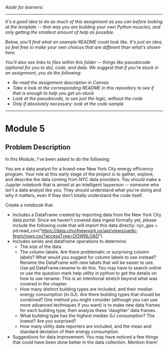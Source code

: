 *Aside for learners:*

-------

*It's a good idea to do as much of this assignment as you can before looking at the template -- that way you are building your own Python muscles, and only getting the smallest amount of help as possible.*

*Below, you'll find what an example README could look like.  It's just an idea, so feel free to make your own choices that are different than what's shown here.*

*You'll also see links to files within this folder -- things like pseudocode (optional for you to do), code, and data.  We suggest that if you're stuck in an assignment, you do the following:*

* *Re-read the assignment description in Canvas*
* *Take a look at the corresponding README in this repository to see if that is enough to help you get un-stuck*
* *Look at the pseudocode, to see just the logic, without the code*
* *Only if absolutely necessary: look at the code sample*

---------


# Module 5

## Problem Description

In this Module, I've been asked to do the following:

You are a data analyst for a brand-new New York City energy efficiency program.  Your role at this early stage of the project is to gather, explore, and describe the data coming from NYC data providers.  You should make a Jupyter notebook that is aimed at an intelligent layperson -- someone who isn't a data analyst like you.  They should understand what you're doing and why it matters, even if they don't totally understand the code itself.

Create a notebook that:

* Includes a DataFrame created by importing data from the New York City data portal.  Since we haven't covered data ingest formally yet, please include the following code that will import this data directly:
nyc_gas =  pd.read_csv("https://data.cityofnewyork.us/api/views/uedp-fegm/rows.csv?accessType=DOWNLOAD")
* Includes series and dataframe operations to determine:
  - The size of the data
  - The column labels.  Are there problematic or surprising column labels?  What would you suggest for column labels to use instead?  Rename the DataFrame with new labels that will be easier to use.  Use pd.DataFrame.rename to do this.  You may have to search online or use the question mark help utility in python to get the details on how to use rename.  This is an intentional stretch beyond what was covered in the chapter.
  - How many distinct building types are included, and their median energy consumption (in GJ).  Are there building types that should be combined?   One method you might consider (although you can use more advanced techniques if you want) is to make new data frames for each building type, then analyze these 'daughter' data frames.
  - What building type has the highest median GJ consumption?  The lowest?  Are you surprised?
  - How many utility data reporters are included, and the mean and standard deviation of their energy consumption.
* Suggestions for data improvement.  You may have noticed a few things that could have been done better in the data collection.  Mention them!
